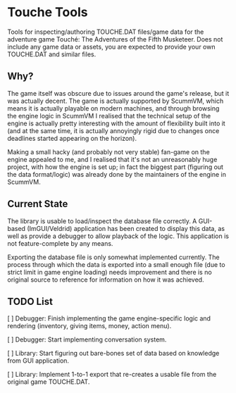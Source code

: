 # Touche Tools

Tools for inspecting/authoring TOUCHE.DAT files/game data 
for the adventure game Touché: The Adventures of the Fifth Musketeer. 
Does not include any game data or assets, you 
are expected to provide your own TOUCHE.DAT 
and similar files.

## Why?

The game itself was obscure due to issues around the game's release, 
but it was actually decent. The game is actually supported 
by ScummVM, which means it is actually playable on modern 
machines, and through browsing the engine logic in ScummVM 
I realised that the technical setup of the engine is actually 
pretty interesting with the amount of flexibility built 
into it (and at the same time, it is actually annoyingly rigid 
due to changes once deadlines started appearing on the horizon).

Making a small hacky (and probably not very stable) fan-game 
on the engine appealed to me, and I realised that it's not an 
unreasonably huge project, with how the engine is set up; in fact
the biggest part (figuring out the data format/logic) was already 
done by the maintainers of the engine in ScummVM.

## Current State

The library is usable to load/inspect the database file correctly. 
A GUI-based (ImGUI/Veldrid) application has been created to display
this data, as well as provide a debugger to allow playback
of the logic. This application is not feature-complete by any means.

Exporting the database file is only somewhat implemented currently.
The process through which the data is exported into a small enough
file (due to strict limit in game engine loading) needs improvement
and there is no original source to reference for information on how it
was achieved.

## TODO List

[ ] Debugger: Finish implementing the game engine-specific logic and 
rendering (inventory, giving items, money, action menu).

[ ] Debugger: Start implementing conversation system.

[ ] Library: Start figuring out bare-bones set of data based on 
knowledge from GUI application.

[ ] Library: Implement 1-to-1 export that re-creates a usable file
from the original game TOUCHE.DAT.